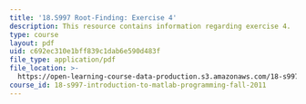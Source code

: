 ```yaml
---
title: '18.S997 Root-Finding: Exercise 4'
description: This resource contains information regarding exercise 4.
type: course
layout: pdf
uid: c692ec310e1bff839c1dab6e590d483f
file_type: application/pdf
file_location: >-
  https://open-learning-course-data-production.s3.amazonaws.com/18-s997-introduction-to-matlab-programming-fall-2011/c692ec310e1bff839c1dab6e590d483f_MIT18_S997F11_Exercise_4.pdf
course_id: 18-s997-introduction-to-matlab-programming-fall-2011
---
```

